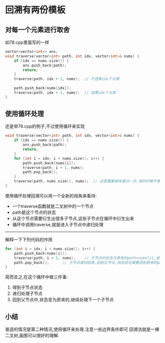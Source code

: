 # 回溯有两份模板
## 对每一个元素进行取舍
如78.cpp里面写的一样
``` C++
vector<vector<int>> ans;
void traverse(vector<int> path, int idx, vector<int>& nums) {
    if (idx == nums.size()) {
        ans.push_back(path);
        return;
    }
    traverse(path, idx + 1, nums);  // 不选第idx个元素
    
    path.push_back(nums[idx]);
    traverse(path, idx + 1, nums);  // 选第idx个元素
}
```

## 使用循环处理
还是举78.cpp的例子,不过使用循环来实现
``` C++
void traverse(vector<int> path, int idx, vector<int>& nums) {
    if (idx == nums.size()) {
        ans.push_back(path);
        return;
    }
    for (int i = idx; i < nums.size(); i++) {
        path.push_back(nums[i]);
        traverse(path, i + 1, nums);
        path.pop_back();
    }
    traverse(path, nums.size(), nums);  // 这里需要继续递归一次,有的时候不需要,有的时候需要(因为边界情况)
}
```

使用循环处理回溯可以用一个全新的视角来看待:
- 一个traverse函数就是二叉树中的一个节点
- path是这个节点的状态
- 从这个节点需要衍生出很多子节点,这些子节点在循环中衍生出来
- 循环中调用traverse,就是进入子节点中递归处理

-----------------------------------------------
解释一下下列代码的作用
``` C++
for (int i = idx; i < nums.size(); i++) {
    path.push_back(nums[i]);        
    traverse(path, i + 1, nums);    // 子节点的状态为原来的path+nums[i],进入子节点递归
    path.pop_back();      // 子节点递归结束,回到父节点,则状态也需要回到原来的path
}
```
简而言之,在这个循环中做三件事: 
1. 得到子节点状态
2. 递归处理子节点
3. 回到父节点中,状态变为原来的,继续处理下一个子节点

## 小结
普适的情况是第二种情况,使用循环来处理.注意一些边界条件即可
回溯法就是一棵二叉树,画图可以很好的理解.